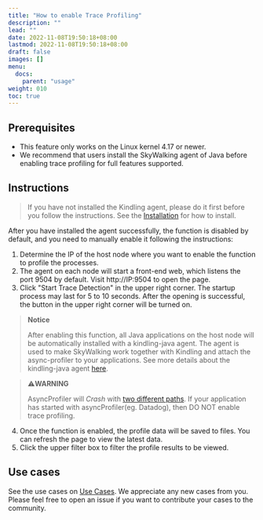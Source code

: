 ```yaml
---
title: "How to enable Trace Profiling"
description: ""
lead: ""
date: 2022-11-08T19:50:18+08:00
lastmod: 2022-11-08T19:50:18+08:00
draft: false
images: []
menu:
  docs:
    parent: "usage"
weight: 010
toc: true
---
```


## Prerequisites
- This feature only works on the Linux kernel 4.17 or newer.
- We recommend that users install the SkyWalking agent of Java before enabling trace profiling for full features supported.

## Instructions
> If you have not installed the Kindling agent, please do it first before you follow the instructions. See the [Installation](/docs/installation/kindling-agent/requirements) for how to install.

After you have installed the agent successfully, the function is disabled by default, and you need to manually enable it following the instructions:

1. Determine the IP of the host node where you want to enable the function to profile the processes.
2. The agent on each node will start a front-end web, which listens the port 9504 by default. Visit http://IP:9504 to open the page.
3. Click "Start Trace Detection" in the upper right corner. The startup process may last for 5 to 10 seconds. After the opening is successful, the button in the upper right corner will be turned on.

> **Notice**
>
> After enabling this function, all Java applications on the host node will be automatically installed with a kindling-java agent. The agent is used to make SkyWalking work together with Kindling and attach the async-profiler to your applications. See more details about the kindling-java agent [here](https://github.com/CloudDectective-Harmonycloud/kindling-java).

> ⚠️**WARNING**
> 
> AsyncProfiler will *Crash* with [two different paths](https://github.com/jvm-profiling-tools/async-profiler/issues/395#issuecomment-793626855). If your application has started with asyncProfiler(eg. Datadog), then DO NOT enable trace profiling.

4. Once the function is enabled, the profile data will be saved to files. You can refresh the page to view the latest data.
5. Click the upper filter box to filter the profile results to be viewed.

## Use cases
See the use cases on [Use Cases](/docs/usage). We appreciate any new cases from you. Please feel free to open an issue if you want to contribute your cases to the community. 